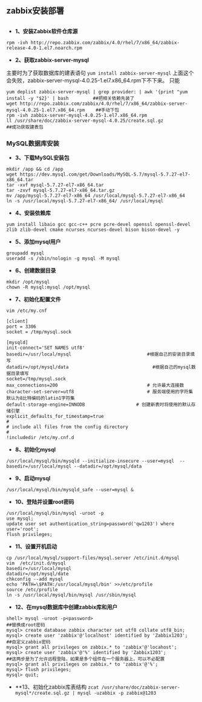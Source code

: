 ## zabbix安装部署

## 
- **1、安装Zabbix软件仓库源**

`rpm -ivh http://repo.zabbix.com/zabbix/4.0/rhel/7/x86_64/zabbix-release-4.0-1.el7.noarch.rpm`

- **2、获取zabbix-server-mysql**

主要时为了获取数据库的建表语句
`yum install zabbix-server-mysql`
上面这个会失败，zabbix-server-mysql-4.0.25-1.el7.x86_64.rpm下不下来。
只能
```shell
yum deplist zabbix-server-mysql | grep provider: | awk '{print "yum install -y "$2}' | bash         ##把相关依赖先装了
wget http://repo.zabbix.com/zabbix/4.0/rhel/7/x86_64/zabbix-server-mysql-4.0.25-1.el7.x86_64.rpm    ##手动下包
rpm -ivh zabbix-server-mysql-4.0.25-1.el7.x86_64.rpm
ll /usr/share/doc/zabbix-server-mysql-4.0.25/create.sql.gz                                          ##成功获取建表包
```
### MySQL数据库安装
- **3、下载MySQL安装包**

```shell
mkdir /app && cd /app
wget https://dev.mysql.com/get/Downloads/MySQL-5.7/mysql-5.7.27-el7-x86_64.tar
tar -xvf mysql-5.7.27-el7-x86_64.tar
tar -zxvf mysql-5.7.27-el7-x86_64.tar.gz
mv /app/mysql-5.7.27-el7-x86_64 /usr/local/mysql-5.7.27-el7-x86_64
ln -s /usr/local/mysql-5.7.27-el7-x86_64/ /usr/local/mysql
```
- **4、安装依赖库**

`yum install libaio gcc gcc-c++ pcre pcre-devel openssl openssl-devel zlib zlib-devel cmake ncurses ncurses-devel bison bison-devel -y`
- **5、添加mysql用户**

```shell
groupadd mysql
useradd -s /sbin/nologin -g mysql -M mysql
```
- **6、创建数据目录**

```shell
mkdir /opt/mysql 
chown -R mysql:mysql /opt/mysql
```
- **7、初始化配置文件**

`vim /etc/my.cnf`
```
[client]
port = 3306
socket = /tmp/mysql.sock

[mysqld]
init-connect='SET NAMES utf8'
basedir=/usr/local/mysql                      		#根据自己的安装目录填写 
datadir=/opt/mysql/data                               #根据自己的mysql数据目录填写
socket=/tmp/mysql.sock
max_connections=200                             	# 允许最大连接数
character-set-server=utf8                   		# 服务端使用的字符集默认为8比特编码的latin1字符集
default-storage-engine=INNODB             		# 创建新表时将使用的默认存储引擎
explicit_defaults_for_timestamp=true
#
# include all files from the config directory
#
!includedir /etc/my.cnf.d
```
- **8、初始化mysql**

`/usr/local/mysql/bin/mysqld --initialize-insecure --user=mysql  --basedir=/usr/local/mysql --datadir=/opt/mysql/data`
- **9、启动mysql**

`/usr/local/mysql/bin/mysqld_safe --user=mysql &`
- **10、登陆并设置root密码**

```shell
/usr/local/mysql/bin/mysql -uroot -p
use mysql;
update user set authentication_string=password('qw1203') where user='root';
flush privileges;
```
- **11、设置开机启动**

```shell
cp /usr/local/mysql/support-files/mysql.server /etc/init.d/mysql
vim  /etc/init.d/mysql
basedir=/usr/local/mysql
datadir=/opt/mysql/date
chkconfig --add mysql
echo 'PATH=\$PATH:/usr/local/mysql/bin' >>/etc/profile
source /etc/profile
ln -s /usr/local/mysql/bin/mysql /usr/sbin/mysql
```
- **12、在mysql数据库中创建zabbix库和用户**
```shell
shell> mysql -uroot -p<password>                                              ##替换成root密码
mysql> create database zabbix character set utf8 collate utf8_bin;    
mysql> create user 'zabbix'@'localhost' identified by 'Zabbix1203';          ##自定义zabbix密码
mysql> grant all privileges on zabbix.* to 'zabbix'@'locahost';
mysql> create user 'zabbix'@'%' identified by 'Zabbix1203';                  ##这两步是为了允许远程登陆，如果是多个组件在一个服务器上，可以不必配置
mysql> grant all privileges on zabbix.* to 'zabbix'@'%';
mysql> flush privileges;
mysql> quit;
```

- **13、初始化zabbix库表结构
`zcat /usr/share/doc/zabbix-server-mysql*/create.sql.gz | mysql -uzabbix -p zabbix@1203`
